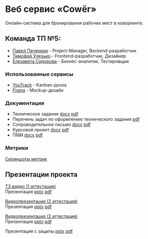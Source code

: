 # Веб сервис «Cowёr»

Онлайн-система для бронирования рабочих мест в коворкинге.

## Команда ТП №5:
-   [Павел Печенкин](https://github.com/IchinichiQ "Павел Печенкин") - Project-Manager, Backend-разработчик
-   [Тимофей Улезько](https://github.com/Lezko "Тимофей Улезько") - Frontend-разработчик, Дизайнер
-   [Елизавета Сидорова](https://github.com/lzaisd "Елизавета Сидорова") - Бизнес-аналитик, Тестировщик


### Использованные сервисы
- [YouTrack](https://cower.youtrack.cloud/agiles/) -  Kanban-доска
- [Figma](https://www.figma.com/file/lAdl4RMkU17MH4ga43bcP8/COWER?type=design) - Mockup-дизайн


### Документация
- Техническое задание
  [docx](documentation/Техническое_задание.docx)
  [pdf](documentation/Техническое_задание.pdf)
- Перечень задач по оформлению технического задания [pdf](documentation/Оформление_ТЗ.pdf)
- Сопроводительное письмо 
  [docx](documentation/Сопроводительное_письмо.docx)
  [pdf](documentation/Сопроводительное_письмо.pdf)
- Курсовой проект
  [docx](documentation/Курсовой_проект.docx)
  [pdf](documentation/Курсовой_проект.pdf)
- ПМИ
  [docx](documentation/ПМИ.docx)
  [pdf](documentation/ПМИ.pdf)
  
### Метрики
[Скриншоты метрик](metrics)

## Презентации проекта

[ТЗ видео (1 аттестация)](https://www.youtube.com/watch?v=h5_w42bOTcg)  
Презентация [pptx](documentation/Презентация.pptx) [pdf](documentation/Презентация.pdf)

[Видеопрезентация (2 аттестация)](https://youtu.be/67evfZUgtRQ)  
Презентация [pptx](documentation/Second.pptx) [pdf](documentation/Second.pdf)

[Видеопрезентация (2 аттестация)](https://youtu.be/67evfZUgtRQ)  
Презентация [pptx](documentation/Second.pptx) [pdf](documentation/Second.pdf)

Презентация с защиты [pptx](documentation/Презентация_защита.pptx) [pdf](documentation/Презентация_защита.pdf)